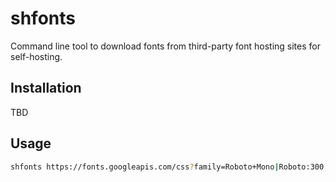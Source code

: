 # shfonts

Command line tool to download fonts from third-party font hosting sites for self-hosting.

## Installation

TBD

## Usage

```sh
shfonts https://fonts.googleapis.com/css?family=Roboto+Mono|Roboto:300,300i,400
```
